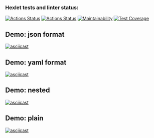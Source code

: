 ### Hexlet tests and linter status:
[![Actions Status](https://github.com/Atty-code/frontend-project-46/workflows/hexlet-check/badge.svg)](https://github.com/Atty-code/frontend-project-46/actions)
[![Actions Status](https://github.com/Atty-code/frontend-project-46/workflows/main-check/badge.svg)](https://github.com/Atty-code/frontend-project-46/actions)
[![Maintainability](https://api.codeclimate.com/v1/badges/2059a93e05ba25d7d8fd/maintainability)](https://codeclimate.com/github/Atty-code/frontend-project-46/maintainability)
[![Test Coverage](https://api.codeclimate.com/v1/badges/2059a93e05ba25d7d8fd/test_coverage)](https://codeclimate.com/github/Atty-code/frontend-project-46/test_coverage)

## Demo: json format
[![asciicast](https://asciinema.org/a/Afrea5BmMEf6jcoVruJ53xO3P.svg)](https://asciinema.org/a/Afrea5BmMEf6jcoVruJ53xO3P)

## Demo: yaml format
[![asciicast](https://asciinema.org/a/N23iCYoAkemq3JV0N5tVctR7m.svg)](https://asciinema.org/a/N23iCYoAkemq3JV0N5tVctR7m)

## Demo: nested
[![asciicast](https://asciinema.org/a/555352.svg)](https://asciinema.org/a/555352)

## Demo: plain
[![asciicast](https://asciinema.org/a/555535.svg)](https://asciinema.org/a/555535)